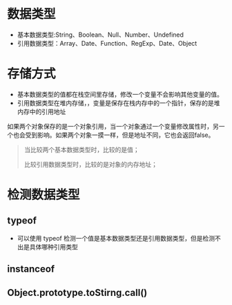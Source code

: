 # 数据类型
- 基本数据类型:String、Boolean、Null、Number、Undefined
- 引用数据类型：Array、Date、Function、RegExp、Date、Object

# 存储方式
- 基本数据类型的值都在栈空间里存储，修改一个变量不会影响其他变量的值。
- 引用数据类型在堆内存储，，变量是保存在栈内存中的一个指针，保存的是堆内存中的引用地址

如果两个对象保存的是一个对象引用，当一个对象通过一个变量修改属性时，另一个也会受到影响。如果两个对象一摸一样，但是地址不同，它也会返回false。

> 当比较两个基本数据类型时，比较的是值；
>
> 比较引用数据类型时，比较的是对象的内存地址；



# 检测数据类型
 
## typeof
- 可以使用 typeof 检测一个值是基本数据类型还是引用数据类型，但是检测不出是具体哪种引用类型

## instanceof

## Object.prototype.toStirng.call()